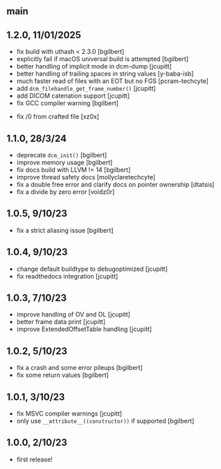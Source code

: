 ## main

## 1.2.0, 11/01/2025

* fix build with uthash \< 2.3.0 [bgilbert]
* explicitly fail if macOS universal build is attempted [bgilbert]
* better handling of implicit mode in dcm-dump [jcupitt]
* better handling of trailing spaces in string values [y-baba-isb]
* much faster read of files with an EOT but no FGS [pcram-techcyte]
* add `dcm_filehandle_get_frame_number()` [jcupitt]
* add DICOM catenation support [jcupitt]
* fix GCC compiler warning [bgilbert]
- fix /0 from crafted file [xz0x]

## 1.1.0, 28/3/24

* deprecate `dcm_init()` [bgilbert]
* improve memory usage [bgilbert]
* fix docs build with LLVM != 14 [bgilbert]
* improve thread safety docs [mollyclaretechcyte]
* fix a double free error and clarify docs on pointer ownership [dtatsis]
* fix a divide by zero error [voidz0r]

## 1.0.5, 9/10/23

* fix a strict aliasing issue [bgilbert]

## 1.0.4, 9/10/23

* change default buildtype to debugoptimized [jcupitt]
* fix readthedocs integration [jcupitt]

## 1.0.3, 7/10/23

* improve handling of OV and OL [jcupitt]
* better frame data print [jcupitt]
* improve ExtendedOffsetTable handling [jcupitt]

## 1.0.2, 5/10/23

* fix a crash and some error pileups [bgilbert]
* fix some return values [bgilbert]

## 1.0.1, 3/10/23

* fix MSVC compiler warnings [jcupitt]
* only use `__attribute__((constructor))` if supported [bgilbert]

## 1.0.0, 2/10/23

* first release!

